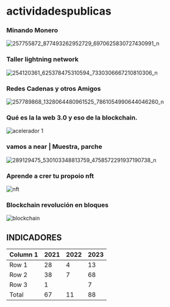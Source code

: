 # actividadespublicas


### Minando Monero 

![257755872_877493262952729_6970625830727430991_n](https://github.com/cypherplatxs/actividadespublicas/assets/87844898/80b51552-e2fe-46c2-a39b-818c0c706274)


### Taller lightning network
![254120361_625378475310594_7330306667210810306_n](https://github.com/cypherplatxs/actividadespublicas/assets/87844898/3d3ef460-045d-45e5-a629-987e92ec0fdb)


### Redes Cadenas y otros Amigos 

![257789868_1328064480961525_7861054990644046260_n](https://github.com/cypherplatxs/actividadespublicas/assets/87844898/1c3eaa28-1c4e-49ba-b01f-b32603037860)



### Qué es la la web 3.0 y eso de la blockchain.
![acelerador 1](https://github.com/cypherplatxs/actividadespublicas/assets/87844898/9f826131-cece-4255-9f1a-74519e83d02b)


### vamos a near | Muestra, parche
![289129475_530103348813759_4758572291937190738_n](https://github.com/cypherplatxs/actividadespublicas/assets/87844898/6436ba79-492d-491a-b468-96b3ce0b6b58)

### Aprende a crer tu propoio nft 
![nft](https://github.com/cypherplatxs/actividadespublicas/assets/87844898/90b61b6b-580a-4ca5-b215-db6547bfb236)


### Blockchain revolución en bloques 
![blockchain](https://github.com/cypherplatxs/actividadespublicas/assets/87844898/9e4ddcc2-431f-4421-a7c7-146816ffa20c)


## INDICADORES 

| Column 1 | 2021     | 2022     | 2023    |
|----------|----------|----------|---------|
| Row 1    | 28       |  4       | 13      |
| Row 2    | 38       |  7       | 68      |
| Row 3    | 1        |          | 7       |
|Total     | 67       | 11       | 88      |   

